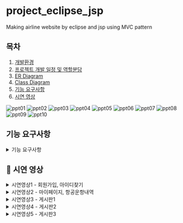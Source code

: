 # project_eclipse_jsp
Making airline website by eclipse and jsp using MVC pattern

## 목차    
1. [개발환경](#-개발환경)  
2. [프로젝트 개발 일정 및 역할분담](#-조원)     
3. [ER Diagram](#-기능-명세서)   
4. [Class Diagram](#-diagram)   
5. [기능 요구사항](#기능-요구사항)     
6. [시연 영상](#-시연-영상)

   
![ppt01](https://github.com/dwdwdw12/project_eclipse_jsp/assets/147116004/b60e86ee-c396-45c7-ab4a-49aad2954eca)
![ppt02](https://github.com/dwdwdw12/project_eclipse_jsp/assets/147116004/f8f0b8f7-88a0-4227-989b-e6d1715047de)
![ppt03](https://github.com/dwdwdw12/project_eclipse_jsp/assets/147116004/b8adf69b-c905-4614-97ae-b13aa5d389b1)
![ppt04](https://github.com/dwdwdw12/project_eclipse_jsp/assets/147116004/5178a0f6-1a39-451a-ad9c-50833d67de4a)
![ppt05](https://github.com/dwdwdw12/project_eclipse_jsp/assets/147116004/a4a8ae31-1b05-4620-ba4f-8c3a061f0c0d)
![ppt06](https://github.com/dwdwdw12/project_eclipse_jsp/assets/147116004/6f16267b-1fff-4733-b672-d4dc1c3812f3)
![ppt07](https://github.com/dwdwdw12/project_eclipse_jsp/assets/147116004/8466bbc5-29fa-43ce-befc-50d440223d8c)
![ppt08](https://github.com/dwdwdw12/project_eclipse_jsp/assets/147116004/7509cd97-b76d-4157-a3d5-a7ac3e1aeb03)
![ppt09](https://github.com/dwdwdw12/project_eclipse_jsp/assets/147116004/448f5fa0-1dfe-4fcc-acf4-11bec0cccf06)
![ppt10](https://github.com/dwdwdw12/project_eclipse_jsp/assets/147116004/e5bb8229-6a68-40c3-b2e8-94925f6490e7)


## 기능 요구사항
<details>
  <summary>
    기능 요구사항
  </summary>
   
![ppt11](https://github.com/dwdwdw12/project_eclipse_jsp/assets/147116004/4a0ff223-9aae-43dd-80c1-e50b9aec75e3)
![ppt12](https://github.com/dwdwdw12/project_eclipse_jsp/assets/147116004/706a7037-b976-4415-9d5b-b05537f1c7fd)
![ppt13](https://github.com/dwdwdw12/project_eclipse_jsp/assets/147116004/5bff6a97-ac61-4620-ba85-f4bf4acf4961)
![ppt14](https://github.com/dwdwdw12/project_eclipse_jsp/assets/147116004/0e093d5b-104e-4966-a847-2040cfd7f1ae)
![ppt15](https://github.com/dwdwdw12/project_eclipse_jsp/assets/147116004/c566ea6b-bfed-49c5-b56c-7c0b5863cb9e)
![ppt16](https://github.com/dwdwdw12/project_eclipse_jsp/assets/147116004/ca0357f8-d7f8-4cf1-9101-e4d7b6586a04)
![ppt17](https://github.com/dwdwdw12/project_eclipse_jsp/assets/147116004/3543ebe4-09d9-4534-9645-bcca09a62e88)
![ppt18](https://github.com/dwdwdw12/project_eclipse_jsp/assets/147116004/d64468f7-1ee5-4c94-9a08-176d6c26e657)
![ppt19](https://github.com/dwdwdw12/project_eclipse_jsp/assets/147116004/e046a181-e89d-47d6-b7bd-f2d9dfd46f01)
![ppt20](https://github.com/dwdwdw12/project_eclipse_jsp/assets/147116004/8975471a-794c-470d-9321-b004475ad0cc)
</details>


## 📝 시연 영상

<details>
  <summary>
    시연영상1 - 회원가입, 아이디찾기
  </summary>

https://github.com/dwdwdw12/project_eclipse_jsp/assets/147116004/8635346a-921f-4458-a47c-73455a3951a8

</details>

<details>
  <summary>
    시연영상2 - 마이페이지, 항공운항내역
  </summary>

https://github.com/dwdwdw12/project_eclipse_jsp/assets/147116004/a13a0593-611c-4952-a04c-e32ab3c70e56

</details>

<details>
  <summary>
    시연영상3 - 게시판1 
  </summary>
          
https://github.com/dwdwdw12/project_eclipse_jsp/assets/147116004/c043d5a0-a931-4c90-b04f-d76c4e8f6aba

</details>

<details>
  <summary>
    시연영상4 - 게시판2 
  </summary>
        

https://github.com/dwdwdw12/project_eclipse_jsp/assets/147116004/8f88265e-da7c-4855-bb9b-8448ba7e0c2a

</details>

<details>
  <summary>
    시연영상5 - 게시판3  
  </summary>
                
https://github.com/dwdwdw12/project_eclipse_jsp/assets/147116004/4e83c79a-7a2d-4d5e-82e7-f08ebcedd938

</details>

